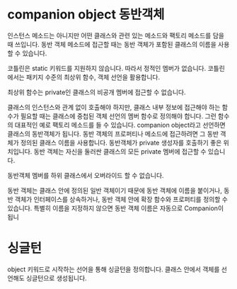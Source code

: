 # companion object 동반객체
인스턴스 메소드는 아니지만 어떤 클래스와 관련 있는 메소드와 팩토리 메소드를 담을 때 쓰입니다.
동반 객체 메소드에 접근할 때는 동반 객체가 포함된 클래스의 이름을 사용할 수 있습니다.

코틀린은 static 키워드를 지원하지 않습니다. 따라서 정적인 멤버가 없습니다. 코틀린에서는 패키지 수준의 최상위 함수, 객체 선언을 활용합니다.

최상위 함수는 private인 클래스의 비공개 멤버에 접근할 수 없습니다.

클래스의 인스턴스와 관계 없이 호출해야 하지만, 클래스 내부 정보에 접근해야 하는 함수가 필요할 때는 클래스에 중첩된 객체 선언의 멤버 함수로 정의해야 합니다. 그런 함수의 대표적인 예로 팩토리 메소드를 들 수 있습니다. companion object라고 선언하면 클래스의 동반객체가 됩니다. 동반 객체의 프로퍼티나 메소드에 접근하려면 그 동반 객체가 정의된 클래스 이름을 사용합니다.
동반객체가 private 생성자를 호출하기 좋은 위치입니다. 동반 객체는 자신을 둘러싼 클래스의 모든 private 멤버에 접근할 수 있습니다.

동반객체 멤버를 하위 클래스에서 오버라이드 할 수 없습니다.

동반 객체는 클래스 안에 정의된 일반 객체이기 때문에 동반 객체에 이름을 붙이거나, 동반 객체가 인터페이스를 상속하거나, 동반 객체 안에 확장 함수와 프로퍼티를 정의할 수 있습니다.
특별히 이름을 지정하지 않으면 동반 객체 이름은 자동으로 Companion이 됩니

# 싱글턴
object 키워드로 시작하는 선어을 통해 싱글턴을 정의합니다. 클래스 안에서 객체를 선언해도 싱글턴으로 생성됩니다.

